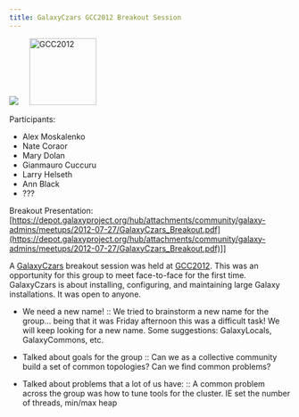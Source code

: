 ```yaml
---
title: GalaxyCzars GCC2012 Breakout Session
---
```

<div class='center'>
<a href='/community/galaxy-admins/'><img src="/images/logos/GalaxyAdmins.png" /></a> &nbsp;&nbsp;&nbsp;
<a href='/events/gcc2012/'><img src="/images/galaxy-logos/GCC2012Logo200.png" alt="GCC2012" height="120" /></a>
</div>

<slot name="/community/galaxy-admins/linkbox" />



Participants:
* Alex Moskalenko
* Nate Coraor
* Mary Dolan
* Gianmauro Cuccuru
* Larry Helseth
* Ann Black
* ???

Breakout Presentation: [https://depot.galaxyproject.org/hub/attachments/community/galaxy-admins/meetups/2012-07-27/GalaxyCzars_Breakout.pdf](https://depot.galaxyproject.org/hub/attachments/community/galaxy-admins/meetups/2012-07-27/GalaxyCzars_Breakout.pdf)]]

A [GalaxyCzars](/community/galaxy-admins/) breakout session was held at [GCC2012](/events/gcc2012/). This was an opportunity for this group to meet face-to-face for the first time. GalaxyCzars is about installing, configuring, and maintaining large Galaxy installations. It was open to anyone.

* We need a new name!
  :: We tried to brainstorm a new name for the group... being that it was Friday afternoon this was a difficult task!  We will keep looking for a new name.  Some suggestions:  GalaxyLocals, GalaxyCommons, etc.

* Talked about goals for the group
  :: Can we as a collective community build a set of common topologies? Can we find common problems?  

* Talked about problems that a lot of us have:
  :: A common problem across the group was how to tune tools for the cluster.  IE set the number of threads, min/max heap
